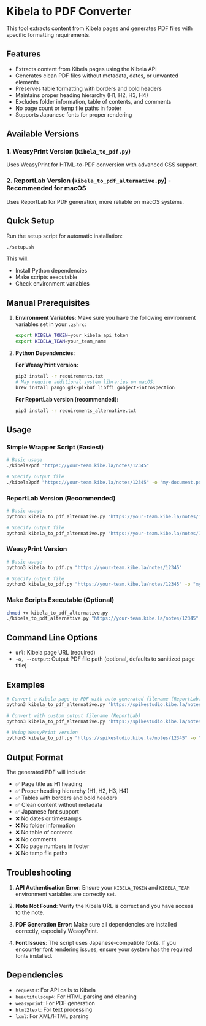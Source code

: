 # Kibela to PDF Converter

This tool extracts content from Kibela pages and generates PDF files with specific formatting requirements.

## Features

- Extracts content from Kibela pages using the Kibela API
- Generates clean PDF files without metadata, dates, or unwanted elements
- Preserves table formatting with borders and bold headers
- Maintains proper heading hierarchy (H1, H2, H3, H4)
- Excludes folder information, table of contents, and comments
- No page count or temp file paths in footer
- Supports Japanese fonts for proper rendering

## Available Versions

### 1. WeasyPrint Version (`kibela_to_pdf.py`)
Uses WeasyPrint for HTML-to-PDF conversion with advanced CSS support.

### 2. ReportLab Version (`kibela_to_pdf_alternative.py`) - **Recommended for macOS**
Uses ReportLab for PDF generation, more reliable on macOS systems.

## Quick Setup

Run the setup script for automatic installation:
```bash
./setup.sh
```

This will:
- Install Python dependencies
- Make scripts executable
- Check environment variables

## Manual Prerequisites

1. **Environment Variables**: Make sure you have the following environment variables set in your `.zshrc`:
   ```bash
   export KIBELA_TOKEN=your_kibela_api_token
   export KIBELA_TEAM=your_team_name
   ```

2. **Python Dependencies**: 
   
   **For WeasyPrint version:**
   ```bash
   pip3 install -r requirements.txt
   # May require additional system libraries on macOS:
   brew install pango gdk-pixbuf libffi gobject-introspection
   ```
   
   **For ReportLab version (recommended):**
   ```bash
   pip3 install -r requirements_alternative.txt
   ```

## Usage

### Simple Wrapper Script (Easiest)
```bash
# Basic usage
./kibela2pdf "https://your-team.kibe.la/notes/12345"

# Specify output file
./kibela2pdf "https://your-team.kibe.la/notes/12345" -o "my-document.pdf"
```

### ReportLab Version (Recommended)
```bash
# Basic usage
python3 kibela_to_pdf_alternative.py "https://your-team.kibe.la/notes/12345"

# Specify output file
python3 kibela_to_pdf_alternative.py "https://your-team.kibe.la/notes/12345" -o "my-document.pdf"
```

### WeasyPrint Version
```bash
# Basic usage
python3 kibela_to_pdf.py "https://your-team.kibe.la/notes/12345"

# Specify output file
python3 kibela_to_pdf.py "https://your-team.kibe.la/notes/12345" -o "my-document.pdf"
```

### Make Scripts Executable (Optional)
```bash
chmod +x kibela_to_pdf_alternative.py
./kibela_to_pdf_alternative.py "https://your-team.kibe.la/notes/12345"
```

## Command Line Options

- `url`: Kibela page URL (required)
- `-o, --output`: Output PDF file path (optional, defaults to sanitized page title)

## Examples

```bash
# Convert a Kibela page to PDF with auto-generated filename (ReportLab)
python3 kibela_to_pdf_alternative.py "https://spikestudio.kibe.la/notes/12345"

# Convert with custom output filename (ReportLab)
python3 kibela_to_pdf_alternative.py "https://spikestudio.kibe.la/notes/12345" -o "project-documentation.pdf"

# Using WeasyPrint version
python3 kibela_to_pdf.py "https://spikestudio.kibe.la/notes/12345" -o "project-documentation.pdf"
```

## Output Format

The generated PDF will include:
- ✅ Page title as H1 heading
- ✅ Proper heading hierarchy (H1, H2, H3, H4)
- ✅ Tables with borders and bold headers
- ✅ Clean content without metadata
- ✅ Japanese font support
- ❌ No dates or timestamps
- ❌ No folder information
- ❌ No table of contents
- ❌ No comments
- ❌ No page numbers in footer
- ❌ No temp file paths

## Troubleshooting

1. **API Authentication Error**: Ensure your `KIBELA_TOKEN` and `KIBELA_TEAM` environment variables are correctly set.

2. **Note Not Found**: Verify the Kibela URL is correct and you have access to the note.

3. **PDF Generation Error**: Make sure all dependencies are installed correctly, especially WeasyPrint.

4. **Font Issues**: The script uses Japanese-compatible fonts. If you encounter font rendering issues, ensure your system has the required fonts installed.

## Dependencies

- `requests`: For API calls to Kibela
- `beautifulsoup4`: For HTML parsing and cleaning
- `weasyprint`: For PDF generation
- `html2text`: For text processing
- `lxml`: For XML/HTML parsing

